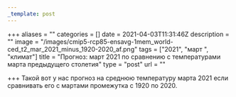 ```yaml
---
_template: post
---
```





+++
aliases = ""
categories = []
date = 2021-04-03T11:31:46Z
description = ""
image = "/images/cmip5-rcp85-ensavg-1mem_world-ced_t2_mar_2021_minus_1920-2020_af.png"
tags = ["2021", "март ", "климат"]
title = "Прогноз: март 2021 по сравнению с температурами марта предыдущего столетия"
type = "post"
url = ""

+++
Такой вот у нас прогноз на среднюю температуру марта 2021 если сравнивать его с мартами промежутка с 1920 по 2020. 
